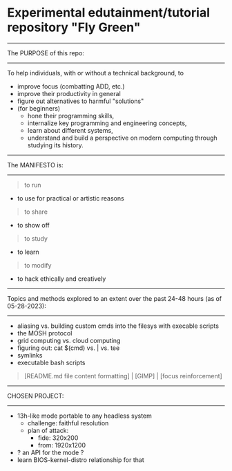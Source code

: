 # Experimental edutainment/tutorial repository "Fly Green"

__________________________________________________________________________
The PURPOSE of this repo:
__________________________________________________________________________

To help individuals, with or without a technical background, to
- improve focus (combatting ADD, etc.)
- improve their productivity in general 
- figure out alternatives to harmful "solutions"
- (for beginners)
  - hone their programming skills,
  - internalize key programming and engineering concepts,
  - learn about different systems,
  - understand and build a perspective on modern computing
     through studying its history. 

__________________________________________________________________________
The MANIFESTO is:
__________________________________________________________________________

> to run
  - to use for practical or artistic reasons
> to share
  - to show off
> to study
  - to learn
> to modify
  - to hack ethically and creatively

__________________________________________________________________________
Topics and methods explored to an extent over the past 24-48 hours (as of 05-28-2023):
__________________________________________________________________________

- aliasing vs. building custom cmds into the filesys with execable scripts 
- the MOSH protocol
- grid computing vs. cloud computing
- figuring out: cat $(cmd) vs. | vs. tee 
- symlinks
- executable bash scripts
> [README.md file content formatting] | 
> [GIMP] | 
> [focus reinforcement]

__________________________________________________________________________
CHOSEN PROJECT: 
__________________________________________________________________________

- 13h-like mode portable to any headless system
  - challenge: faithful resolution
  - plan of attack:
    - fide: 320x200
    - from: 1920x1200
- ? an API for the mode ? 
- learn BIOS-kernel-distro relationship for that 

